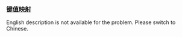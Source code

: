 ### [ 键值映射](https://leetcode.com/problems/z1R5dt)

<p>English description is not available for the problem. Please switch to Chinese.</p>
